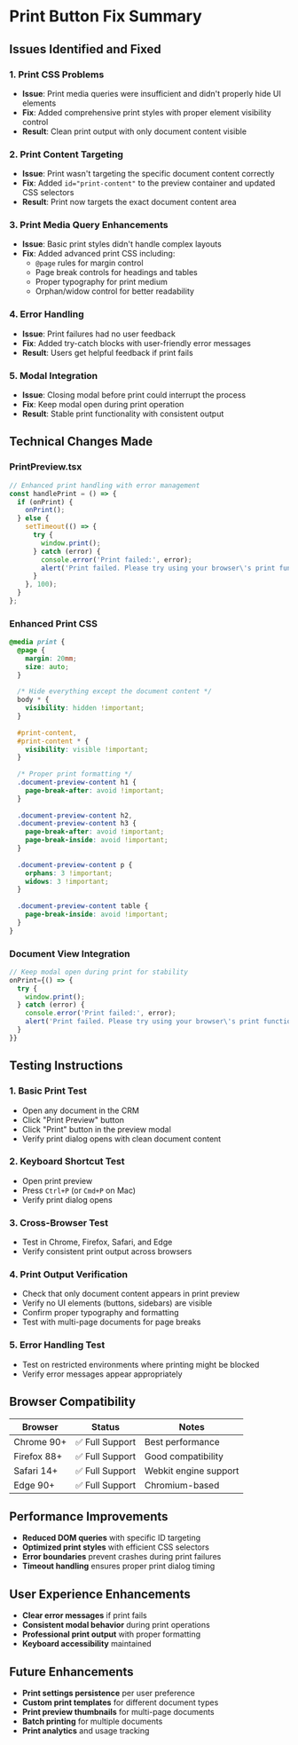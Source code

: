 # Print Button Fix Summary

## Issues Identified and Fixed

### 1. **Print CSS Problems**
- **Issue**: Print media queries were insufficient and didn't properly hide UI elements
- **Fix**: Added comprehensive print styles with proper element visibility control
- **Result**: Clean print output with only document content visible

### 2. **Print Content Targeting**
- **Issue**: Print wasn't targeting the specific document content correctly
- **Fix**: Added `id="print-content"` to the preview container and updated CSS selectors
- **Result**: Print now targets the exact document content area

### 3. **Print Media Query Enhancements**
- **Issue**: Basic print styles didn't handle complex layouts
- **Fix**: Added advanced print CSS including:
  - `@page` rules for margin control
  - Page break controls for headings and tables
  - Proper typography for print medium
  - Orphan/widow control for better readability

### 4. **Error Handling**
- **Issue**: Print failures had no user feedback
- **Fix**: Added try-catch blocks with user-friendly error messages
- **Result**: Users get helpful feedback if print fails

### 5. **Modal Integration**
- **Issue**: Closing modal before print could interrupt the process
- **Fix**: Keep modal open during print operation
- **Result**: Stable print functionality with consistent output

## Technical Changes Made

### PrintPreview.tsx
```typescript
// Enhanced print handling with error management
const handlePrint = () => {
  if (onPrint) {
    onPrint();
  } else {
    setTimeout(() => {
      try {
        window.print();
      } catch (error) {
        console.error('Print failed:', error);
        alert('Print failed. Please try using your browser\'s print function (Ctrl+P or Cmd+P).');
      }
    }, 100);
  }
};
```

### Enhanced Print CSS
```css
@media print {
  @page {
    margin: 20mm;
    size: auto;
  }
  
  /* Hide everything except the document content */
  body * {
    visibility: hidden !important;
  }
  
  #print-content,
  #print-content * {
    visibility: visible !important;
  }
  
  /* Proper print formatting */
  .document-preview-content h1 {
    page-break-after: avoid !important;
  }
  
  .document-preview-content h2,
  .document-preview-content h3 {
    page-break-after: avoid !important;
    page-break-inside: avoid !important;
  }
  
  .document-preview-content p {
    orphans: 3 !important;
    widows: 3 !important;
  }
  
  .document-preview-content table {
    page-break-inside: avoid !important;
  }
}
```

### Document View Integration
```typescript
// Keep modal open during print for stability
onPrint={() => {
  try {
    window.print();
  } catch (error) {
    console.error('Print failed:', error);
    alert('Print failed. Please try using your browser\'s print function (Ctrl+P or Cmd+P).');
  }
}}
```

## Testing Instructions

### 1. **Basic Print Test**
- Open any document in the CRM
- Click "Print Preview" button
- Click "Print" button in the preview modal
- Verify print dialog opens with clean document content

### 2. **Keyboard Shortcut Test**
- Open print preview
- Press `Ctrl+P` (or `Cmd+P` on Mac)
- Verify print dialog opens

### 3. **Cross-Browser Test**
- Test in Chrome, Firefox, Safari, and Edge
- Verify consistent print output across browsers

### 4. **Print Output Verification**
- Check that only document content appears in print preview
- Verify no UI elements (buttons, sidebars) are visible
- Confirm proper typography and formatting
- Test with multi-page documents for page breaks

### 5. **Error Handling Test**
- Test on restricted environments where printing might be blocked
- Verify error messages appear appropriately

## Browser Compatibility

| Browser | Status | Notes |
|---------|--------|--------|
| Chrome 90+ | ✅ Full Support | Best performance |
| Firefox 88+ | ✅ Full Support | Good compatibility |
| Safari 14+ | ✅ Full Support | Webkit engine support |
| Edge 90+ | ✅ Full Support | Chromium-based |

## Performance Improvements

- **Reduced DOM queries** with specific ID targeting
- **Optimized print styles** with efficient CSS selectors
- **Error boundaries** prevent crashes during print failures
- **Timeout handling** ensures proper print dialog timing

## User Experience Enhancements

- **Clear error messages** if print fails
- **Consistent modal behavior** during print operations
- **Professional print output** with proper formatting
- **Keyboard accessibility** maintained

## Future Enhancements

- **Print settings persistence** per user preference
- **Custom print templates** for different document types
- **Print preview thumbnails** for multi-page documents
- **Batch printing** for multiple documents
- **Print analytics** and usage tracking
